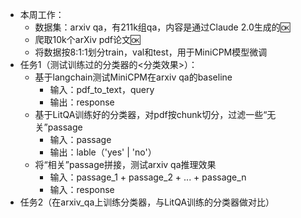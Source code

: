- 本周工作：
	- 数据集：arxiv qa，有211k组qa，内容是通过Claude 2.0生成的🆗
	- 爬取10k个arXiv pdf论文🆗
	- 将数据按8:1:1划分train，val和test，用于MiniCPM模型微调
- 任务1（测试训练过的分类器的<分类效果>）：
	- 基于langchain测试MiniCPM在arxiv qa的baseline
		- 输入：pdf_to_text，query
		- 输出：response
	- 基于LitQA训练好的分类器，对pdf按chunk切分，过滤一些“无关”passage
		- 输入：passage
		- 输出：lable（'yes' | 'no'）
	- 将“相关”passage拼接，测试arxiv qa推理效果
		- 输入：passage_1 + passage_2 + ... + passage_n
		- 输入：response
- 任务2（在arxiv_qa上训练分类器，与LitQA训练的分类器做对比）


